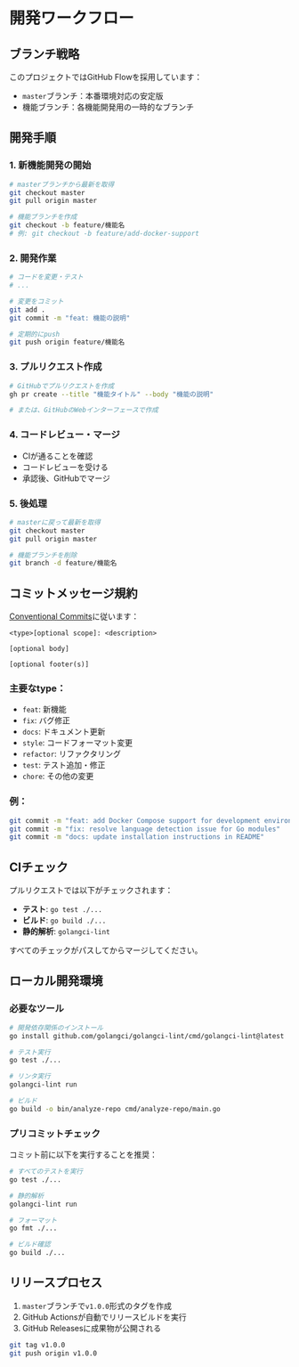 # 開発ワークフロー

## ブランチ戦略

このプロジェクトではGitHub Flowを採用しています：

- `master`ブランチ：本番環境対応の安定版
- 機能ブランチ：各機能開発用の一時的なブランチ

## 開発手順

### 1. 新機能開発の開始

```bash
# masterブランチから最新を取得
git checkout master
git pull origin master

# 機能ブランチを作成
git checkout -b feature/機能名
# 例: git checkout -b feature/add-docker-support
```

### 2. 開発作業

```bash
# コードを変更・テスト
# ...

# 変更をコミット
git add .
git commit -m "feat: 機能の説明"

# 定期的にpush
git push origin feature/機能名
```

### 3. プルリクエスト作成

```bash
# GitHubでプルリクエストを作成
gh pr create --title "機能タイトル" --body "機能の説明"

# または、GitHubのWebインターフェースで作成
```

### 4. コードレビュー・マージ

- CIが通ることを確認
- コードレビューを受ける
- 承認後、GitHubでマージ

### 5. 後処理

```bash
# masterに戻って最新を取得
git checkout master
git pull origin master

# 機能ブランチを削除
git branch -d feature/機能名
```

## コミットメッセージ規約

[Conventional Commits](https://www.conventionalcommits.org/)に従います：

```
<type>[optional scope]: <description>

[optional body]

[optional footer(s)]
```

### 主要なtype：
- `feat`: 新機能
- `fix`: バグ修正
- `docs`: ドキュメント更新
- `style`: コードフォーマット変更
- `refactor`: リファクタリング
- `test`: テスト追加・修正
- `chore`: その他の変更

### 例：
```bash
git commit -m "feat: add Docker Compose support for development environment"
git commit -m "fix: resolve language detection issue for Go modules"
git commit -m "docs: update installation instructions in README"
```

## CIチェック

プルリクエストでは以下がチェックされます：

- **テスト**: `go test ./...`
- **ビルド**: `go build ./...`
- **静的解析**: `golangci-lint`

すべてのチェックがパスしてからマージしてください。

## ローカル開発環境

### 必要なツール

```bash
# 開発依存関係のインストール
go install github.com/golangci/golangci-lint/cmd/golangci-lint@latest

# テスト実行
go test ./...

# リンタ実行
golangci-lint run

# ビルド
go build -o bin/analyze-repo cmd/analyze-repo/main.go
```

### プリコミットチェック

コミット前に以下を実行することを推奨：

```bash
# すべてのテストを実行
go test ./...

# 静的解析
golangci-lint run

# フォーマット
go fmt ./...

# ビルド確認
go build ./...
```

## リリースプロセス

1. `master`ブランチで`v1.0.0`形式のタグを作成
2. GitHub Actionsが自動でリリースビルドを実行
3. GitHub Releasesに成果物が公開される

```bash
git tag v1.0.0
git push origin v1.0.0
```